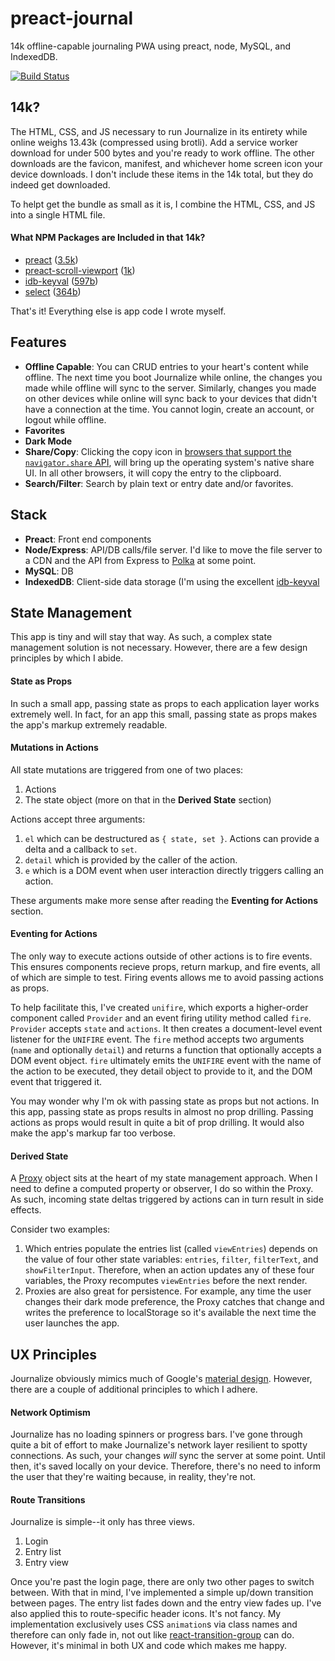 # preact-journal

14k offline-capable journaling PWA using preact, node, MySQL, and IndexedDB.

[![Build Status](https://travis-ci.org/jpodwys/preact-journal.svg?branch=master)](https://travis-ci.org/jpodwys/preact-journal)

## 14k?

The HTML, CSS, and JS necessary to run Journalize in its entirety while online weighs 13.43k (compressed using brotli). Add a service worker download for under 500 bytes and you're ready to work offline. The other downloads are the favicon, manifest, and whichever home screen icon your device downloads. I don't include these items in the 14k total, but they do indeed get downloaded.

To helpt get the bundle as small as it is, I combine the HTML, CSS, and JS into a single HTML file.

#### What NPM Packages are Included in that 14k?

* [preact](https://github.com/developit/preact) ([3.5k](https://bundlephobia.com/result?p=preact@8.4.2))
* [preact-scroll-viewport](https://github.com/developit/preact-scroll-viewport) ([1k](https://bundlephobia.com/result?p=preact-scroll-viewport@0.2.0))
* [idb-keyval](https://github.com/jakearchibald/idb-keyval) ([597b](https://bundlephobia.com/result?p=idb-keyval@3.1.0))
* [select](https://github.com/zenorocha/select) ([364b](https://bundlephobia.com/result?p=select@1.1.2))

That's it! Everything else is app code I wrote myself.

## Features

* **Offline Capable**: You can CRUD entries to your heart's content while offline. The next time you boot Journalize while online, the changes you made while offline will sync to the server. Similarly, changes you made on other devices while online will sync back to your devices that didn't have a connection at the time. You cannot login, create an account, or logout while offline.
* **Favorites**
* **Dark Mode**
* **Share/Copy**: Clicking the copy icon in [browsers that support the `navigator.share` API](https://caniuse.com/#search=share%20api), will bring up the operating system's native share UI. In all other browsers, it will copy the entry to the clipboard.
* **Search/Filter**: Search by plain text or entry date and/or favorites.

## Stack

* **Preact**: Front end components
* **Node/Express**: API/DB calls/file server. I'd like to move the file server to a CDN and the API from Express to [Polka](https://github.com/lukeed/polka) at some point.
* **MySQL**: DB
* **IndexedDB**: Client-side data storage (I'm using the excellent [idb-keyval](https://github.com/jakearchibald/idb-keyval)

## State Management

This app is tiny and will stay that way. As such, a complex state management solution is not necessary. However, there are a few design principles by which I abide.

#### State as Props

In such a small app, passing state as props to each application layer works extremely well. In fact, for an app this small, passing state as props makes the app's markup extremely readable.

#### Mutations in Actions

All state mutations are triggered from one of two places:

1. Actions
2. The state object (more on that in the **Derived State** section)

Actions accept three arguments:

1. `el` which can be destructured as `{ state, set }`. Actions can provide a delta and a callback to `set`.
2. `detail` which is provided by the caller of the action.
3. `e` which is a DOM event when user interaction directly triggers calling an action.

These arguments make more sense after reading the **Eventing for Actions** section.

#### Eventing for Actions

The only way to execute actions outside of other actions is to fire events. This ensures components recieve props, return markup, and fire events, all of which are simple to test. Firing events allows me to avoid passing actions as props.

To help facilitate this, I've created `unifire`, which exports a higher-order component called `Provider` and an event firing utility method called `fire`. `Provider` accepts `state` and `actions`. It then creates a document-level event listener for the `UNIFIRE` event. The `fire` method accepts two arguments (`name` and optionally `detail`) and returns a function that optionally accepts a DOM event object. `fire` ultimately emits the `UNIFIRE` event with the name of the action to be executed, they detail object to provide to it, and the DOM event that triggered it.

You may wonder why I'm ok with passing state as props but not actions. In this app, passing state as props results in almost no prop drilling. Passing actions as props would result in quite a bit of prop drilling. It would also make the app's markup far too verbose.

#### Derived State

A [Proxy](https://developer.mozilla.org/en-US/docs/Web/JavaScript/Reference/Global_Objects/Proxy) object sits at the heart of my state management approach. When I need to define a computed property or observer, I do so within the Proxy. As such, incoming state deltas triggered by actions can in turn result in side effects.

Consider two examples:

1. Which entries populate the entries list (called `viewEntries`) depends on the value of four other state variables: `entries`, `filter`, `filterText`, and `showFilterInput`. Therefore, when an action updates any of these four variables, the Proxy recomputes `viewEntries` before the next render.
2. Proxies are also great for persistence. For example, any time the user changes their dark mode preference, the Proxy catches that change and writes the preference to localStorage so it's available the next time the user launches the app.

## UX Principles

Journalize obviously mimics much of Google's [material design](https://material.io/). However, there are a couple of additional principles to which I adhere.

#### Network Optimism

Journalize has no loading spinners or progress bars. I've gone through quite a bit of effort to make Journalize's network layer resilient to spotty connections. As such, your changes *will* sync the server at some point. Until then, it's saved locally on your device. Therefore, there's no need to inform the user that they're waiting because, in reality, they're not.

#### Route Transitions

Journalize is simple--it only has three views.

1. Login
2. Entry list
3. Entry view

Once you're past the login page, there are only two other pages to switch between. With that in mind, I've implemented a simple up/down transition between pages. The entry list fades down and the entry view fades up. I've also applied this to route-specific header icons. It's not fancy. My implementation exclusively uses CSS `animation`s via class names and therefore can only fade in, not out like [react-transition-group](https://github.com/reactjs/react-transition-group) can do. However, it's minimal in both UX and code which makes me happy.
